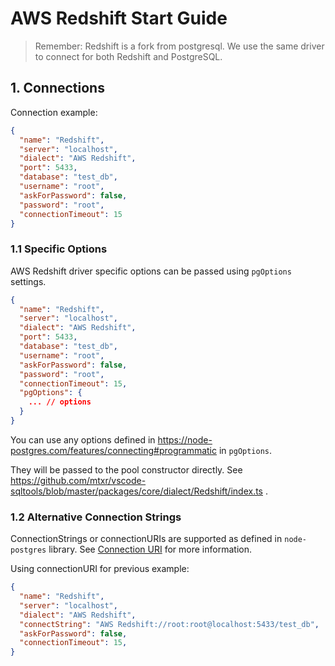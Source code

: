 
# AWS Redshift Start Guide

> Remember: Redshift is a fork from postgresql. We use the same driver to connect for both Redshift and PostgreSQL.

## 1. Connections

Connection example:
```json
{
  "name": "Redshift",
  "server": "localhost",
  "dialect": "AWS Redshift",
  "port": 5433,
  "database": "test_db",
  "username": "root",
  "askForPassword": false,
  "password": "root",
  "connectionTimeout": 15
}
```

### 1.1 Specific Options

AWS Redshift driver specific options can be passed using `pgOptions` settings.

```json
{
  "name": "Redshift",
  "server": "localhost",
  "dialect": "AWS Redshift",
  "port": 5433,
  "database": "test_db",
  "username": "root",
  "askForPassword": false,
  "password": "root",
  "connectionTimeout": 15,
  "pgOptions": {
    ... // options
  }
}
```
You can use any options defined in https://node-postgres.com/features/connecting#programmatic in `pgOptions`.

They will be passed to the pool constructor directly. See https://github.com/mtxr/vscode-sqltools/blob/master/packages/core/dialect/Redshift/index.ts .


### 1.2 Alternative Connection Strings

ConnectionStrings or connectionURIs are supported as defined in `node-postgres` library. See [Connection URI](https://node-postgres.com/features/connecting#connection-uri) for more information.

Using connectionURI for previous example:

```json
{
  "name": "Redshift",
  "server": "localhost",
  "dialect": "AWS Redshift",
  "connectString": "AWS Redshift://root:root@localhost:5433/test_db",
  "askForPassword": false,
  "connectionTimeout": 15,
}
```

